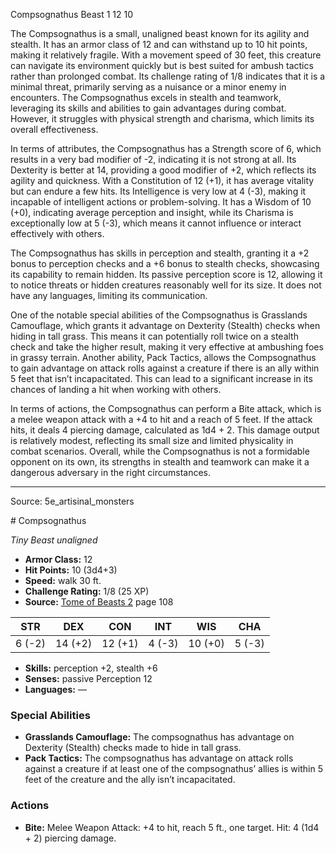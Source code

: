 <MonsterName/>Compsognathus</MonsterName>
<CreatureType/>Beast</CreatureType>
<CR/>1</CR>
<AC/>12</AC>
<HP/>10</HP>
<summary>The Compsognathus is a small, unaligned beast known for its agility and stealth. It has an armor class of 12 and can withstand up to 10 hit points, making it relatively fragile. With a movement speed of 30 feet, this creature can navigate its environment quickly but is best suited for ambush tactics rather than prolonged combat. Its challenge rating of 1/8 indicates that it is a minimal threat, primarily serving as a nuisance or a minor enemy in encounters. The Compsognathus excels in stealth and teamwork, leveraging its skills and abilities to gain advantages during combat. However, it struggles with physical strength and charisma, which limits its overall effectiveness.</summary>

<detail>

In terms of attributes, the Compsognathus has a Strength score of 6, which results in a very bad modifier of -2, indicating it is not strong at all. Its Dexterity is better at 14, providing a good modifier of +2, which reflects its agility and quickness. With a Constitution of 12 (+1), it has average vitality but can endure a few hits. Its Intelligence is very low at 4 (-3), making it incapable of intelligent actions or problem-solving. It has a Wisdom of 10 (+0), indicating average perception and insight, while its Charisma is exceptionally low at 5 (-3), which means it cannot influence or interact effectively with others.

The Compsognathus has skills in perception and stealth, granting it a +2 bonus to perception checks and a +6 bonus to stealth checks, showcasing its capability to remain hidden. Its passive perception score is 12, allowing it to notice threats or hidden creatures reasonably well for its size. It does not have any languages, limiting its communication.

One of the notable special abilities of the Compsognathus is Grasslands Camouflage, which grants it advantage on Dexterity (Stealth) checks when hiding in tall grass. This means it can potentially roll twice on a stealth check and take the higher result, making it very effective at ambushing foes in grassy terrain. Another ability, Pack Tactics, allows the Compsognathus to gain advantage on attack rolls against a creature if there is an ally within 5 feet that isn’t incapacitated. This can lead to a significant increase in its chances of landing a hit when working with others.

In terms of actions, the Compsognathus can perform a Bite attack, which is a melee weapon attack with a +4 to hit and a reach of 5 feet. If the attack hits, it deals 4 piercing damage, calculated as 1d4 + 2. This damage output is relatively modest, reflecting its small size and limited physicality in combat scenarios. Overall, while the Compsognathus is not a formidable opponent on its own, its strengths in stealth and teamwork can make it a dangerous adversary in the right circumstances.</detail>



---

Source: 5e_artisinal_monsters

<statblock>
# Compsognathus

*Tiny* *Beast* *unaligned*

- **Armor Class:** 12
- **Hit Points:** 10 (3d4+3)
- **Speed:** walk 30 ft.
- **Challenge Rating:** 1/8 (25 XP)
- **Source:** [Tome of Beasts 2](https://koboldpress.com/kpstore/product/tome-of-beasts-2-for-5th-edition) page 108

| STR | DEX | CON | INT | WIS | CHA |
| --- | --- | --- | --- | --- | --- |
| 6 (-2) | 14 (+2) | 12 (+1) | 4 (-3) | 10 (+0) | 5 (-3) |

- **Skills:** perception +2, stealth +6
- **Senses:** passive Perception 12
- **Languages:** —

### Special Abilities

- **Grasslands Camouflage:** The compsognathus has advantage on Dexterity (Stealth) checks made to hide in tall grass.
- **Pack Tactics:** The compsognathus has advantage on attack rolls against a creature if at least one of the compsognathus’ allies is within 5 feet of the creature and the ally isn’t incapacitated.

### Actions

- **Bite:** Melee Weapon Attack: +4 to hit, reach 5 ft., one target. Hit: 4 (1d4 + 2) piercing damage.


</statblock>


